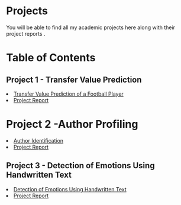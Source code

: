 # Projects

You will be able to find all my academic projects here along with their project reports . 

# Table of Contents








## Project 1 - Transfer Value Prediction 
<li><a href="https://github.com/rindranil7/Projects/blob/Transfer-Value-of-Football-Players/PyXfrFeeNew.py" class="button">Transfer Value Prediction of a Football Player </a></li>
<li><a href="https://github.com/rindranil7/Projects/blob/Transfer-Value-of-Football-Players/Report%20on%20Transfer%20Value%20of%20Football%20Players.pdf" class="button">Project Report  </a></li>
</ul>


# Project 2 -Author Profiling 
<li><a href="https://github.com/rindranil7/Projects/blob/Author-Profiling/Author%20Profiling.ipynb" class="button">Author Identification  </a></li>
<li><a href="https://github.com/rindranil7/Projects/blob/Author-Profiling/TXT%20ANALYSIS%20(1)%20(1).pdf" class="button">Project Report  </a></li>  
</li>


## Project 3 - Detection of Emotions Using Handwritten Text 
<li><a href="https://github.com/rindranil7/Projects/blob/Transfer-of-Football/Sentiment%20Analysis.ipynb" class="button">Detection of Emotions Using Handwritten Text </a></li>
<li><a href="https://github.com/rindranil7/Projects/blob/Transfer-of-Football/Report%20on%20Sentiment%20Analysis.docx" class="button">Project Report  </a></li>
</ul>
